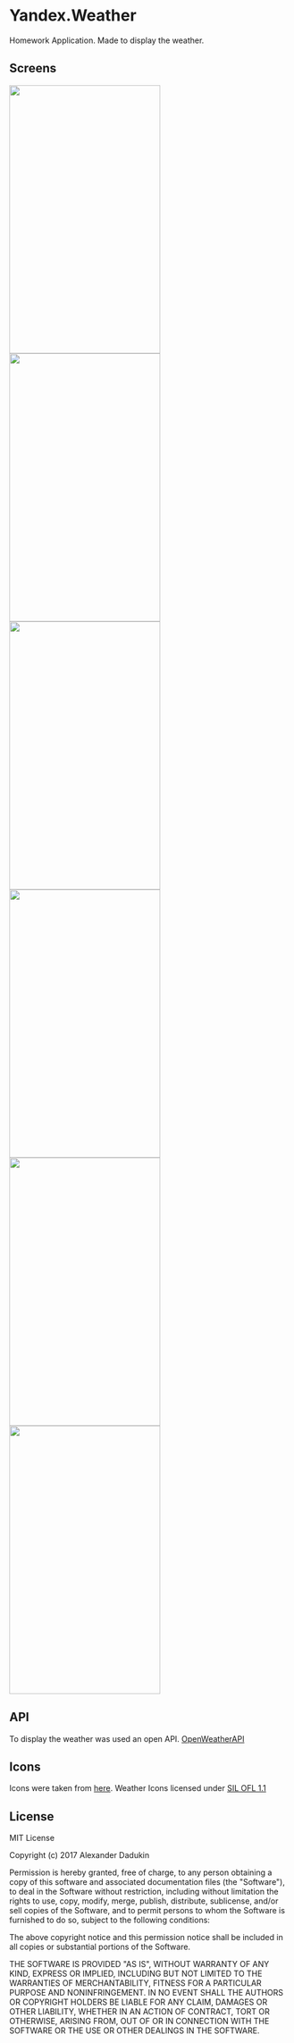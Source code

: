 # Yandex.Weather
Homework Application. Made to display the weather.

## Screens
<img src="https://github.com/sasd97/Yandex.Weather/blob/dev/images/icon.png" width="270" height="480"> <img src="https://github.com/sasd97/Yandex.Weather/blob/dev/images/splash.png" width="270" height="480"> <img src="https://github.com/sasd97/Yandex.Weather/blob/dev/images/sunny.png" width="270" height="480"> <img src="https://github.com/sasd97/Yandex.Weather/blob/dev/images/rainy.png" width="270" height="480"> <img src="https://github.com/sasd97/Yandex.Weather/blob/dev/images/thunder.png" width="270" height="480"> <img src="https://github.com/sasd97/Yandex.Weather/blob/dev/images/settings.png" width="270" height="480"> 

## API
To display the weather was used an open API. [OpenWeatherAPI](https://openweathermap.org/)

## Icons
Icons were taken from [here](https://github.com/erikflowers/weather-icons). 
Weather Icons licensed under [SIL OFL 1.1](http://scripts.sil.org/cms/scripts/page.php?site_id=nrsi&id=OFL)

## License

MIT License

Copyright (c) 2017 Alexander Dadukin

Permission is hereby granted, free of charge, to any person obtaining a copy
of this software and associated documentation files (the "Software"), to deal
in the Software without restriction, including without limitation the rights
to use, copy, modify, merge, publish, distribute, sublicense, and/or sell
copies of the Software, and to permit persons to whom the Software is
furnished to do so, subject to the following conditions:

The above copyright notice and this permission notice shall be included in all
copies or substantial portions of the Software.

THE SOFTWARE IS PROVIDED "AS IS", WITHOUT WARRANTY OF ANY KIND, EXPRESS OR
IMPLIED, INCLUDING BUT NOT LIMITED TO THE WARRANTIES OF MERCHANTABILITY,
FITNESS FOR A PARTICULAR PURPOSE AND NONINFRINGEMENT. IN NO EVENT SHALL THE
AUTHORS OR COPYRIGHT HOLDERS BE LIABLE FOR ANY CLAIM, DAMAGES OR OTHER
LIABILITY, WHETHER IN AN ACTION OF CONTRACT, TORT OR OTHERWISE, ARISING FROM,
OUT OF OR IN CONNECTION WITH THE SOFTWARE OR THE USE OR OTHER DEALINGS IN THE
SOFTWARE.

